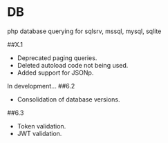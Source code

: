 # DB

php database querying for sqlsrv, mssql, mysql, sqlite

##X.1 
  * Deprecated paging queries.
  * Deleted autoload code not being used.
  * Added support for JSONp.

In development...
##6.2
  * Consolidation of database versions.

##6.3
  * Token validation.
  * JWT validation.
